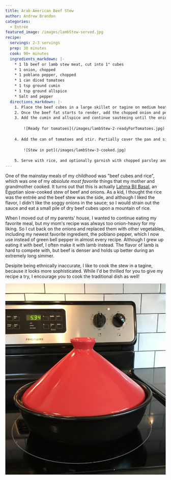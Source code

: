 ```yaml
---
title: Arab-American Beef Stew
author: Andrew Brandon
categories:
  - Entrée
featured_image: /images/lambStew-served.jpg
recipe:
  servings: 2-3 servings
  prep: 30 minutes
  cook: 90+ minutes
  ingredients_markdown: |-
    * 1 lb beef or lamb stew meat, cut into 1" cubes
    * 1 onion, chopped
    * 1 poblano pepper, chopped
    * 1 can diced tomatoes
    * 1 tsp ground cumin
    * 1 tsp ground allspice
    * Salt and pepper
  directions_markdown: |-
    1. Place the beef cubes in a large skillet or tagine on medium heat, and sprinkle them with salt and pepper.
    2. Once the beef fat starts to render, add the chopped onion and pepper. Add a dash more salt and pepper to season, and add a drizzle of vegetable oil if needed for the sauté.
    3. Add the cumin and allspice and continue sautéeing until the onions are soft, about 15-20 minutes.

        ![Ready for tomatoes](/images/lambStew-2-readyForTomatoes.jpg)

    4. Add the can of tomatoes and stir. Partially cover the pan and simmer on medium-low heat for 90 minutes or more, until the meat is tender, the tomatoes are fully cooked, and the liquid has mostly evaporated. If you want the flavors to mingle more, let it simmer longer; you really can't cook it too long!

        ![Stew in pot](/images/lambStew-3-cooked.jpg)

    5. Serve with rice, and optionally garnish with chopped parsley and [tahini sauce]({% post_url 2020-03-26-tahini-sauce %}).
---
```

One of the mainstay meals of my childhood was "beef cubes and rice", which was one of my *absolute most favorite* things that my mother and grandmother cooked.
It turns out that this is actually [Lahma Bil Basal](https://redcipes.com/recipe/egyptian-lahma-bil-basal-beef-in-rich-onion-sauce-chaka/), an Egyptian slow-cooked stew of beef and onions.
As a kid, I thought the rice was the entrée and the beef stew was the side, and although I liked the flavor, I didn't like the soggy onions in the sauce; so I would strain out the sauce and eat a small pile of dry beef cubes upon a mountain of rice.

When I moved out of my parents' house, I wanted to continue eating my favorite meal, but my mom's recipe was always too onion-heavy for my liking. So I cut back on the onions and replaced them with other vegetables, including my newest favorite ingredient, the poblano pepper, which I now use instead of green bell pepper in almost every recipe. Although I grew up eating it with beef, I often make it with lamb instead.
The flavor of lamb is hard to compete with, but beef is denser and holds up better during an extremely long simmer.

Desipite being ethnically inaccurate, I like to cook the stew in a tagine, because it looks more sophisticated.
While I'd be thrilled for you to give my recipe a try, I encourage you to cook the traditional dish as well!

![Tagine with lid](/images/lambStew-tagine.jpg)
